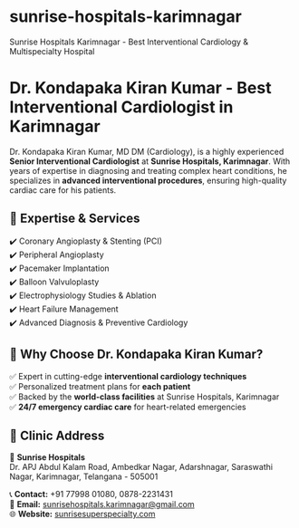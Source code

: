 # sunrise-hospitals-karimnagar
Sunrise Hospitals Karimnagar - Best Interventional Cardiology &amp; Multispecialty Hospital
# Dr. Kondapaka Kiran Kumar - Best Interventional Cardiologist in Karimnagar

Dr. Kondapaka Kiran Kumar, MD DM (Cardiology), is a highly experienced **Senior Interventional Cardiologist** at **Sunrise Hospitals, Karimnagar**. With years of expertise in diagnosing and treating complex heart conditions, he specializes in **advanced interventional procedures**, ensuring high-quality cardiac care for his patients.

## 🔹 **Expertise & Services**
✔️ Coronary Angioplasty & Stenting (PCI)  
✔️ Peripheral Angioplasty  
✔️ Pacemaker Implantation  
✔️ Balloon Valvuloplasty  
✔️ Electrophysiology Studies & Ablation  
✔️ Heart Failure Management  
✔️ Advanced Diagnosis & Preventive Cardiology  

## 🔹 **Why Choose Dr. Kondapaka Kiran Kumar?**
✅ Expert in cutting-edge **interventional cardiology techniques**  
✅ Personalized treatment plans for **each patient**  
✅ Backed by the **world-class facilities** at Sunrise Hospitals, Karimnagar  
✅ **24/7 emergency cardiac care** for heart-related emergencies  

## 📍 **Clinic Address**  
📍 **Sunrise Hospitals**  
Dr. APJ Abdul Kalam Road, Ambedkar Nagar, Adarshnagar, Saraswathi Nagar, Karimnagar, Telangana - 505001  

📞 **Contact:** +91 77998 01080, 0878-2231431  
📧 **Email:** [sunrisehospitals.karimnagar@gmail.com](mailto:sunrisehospitals.karimnagar@gmail.com)  
🌐 **Website:** [sunrisesuperspecialty.com](https://www.sunrisesuperspecialty.com/)  
